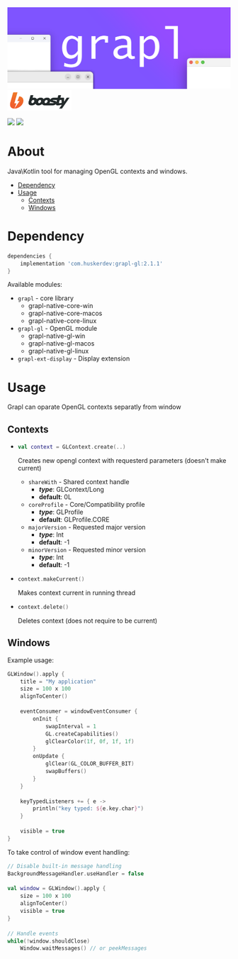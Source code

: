 

<img src="./.github/resources/logo.png" alt="boosty">

<a href="https://boosty.to/husker-dev/donate">
    <img width="145" src="./.github/resources/boosty.svg" alt="boosty">
</a>

<a href="LICENSE"><img src="https://img.shields.io/github/license/husker-dev/offscreen-jgl?style=flat-square"></a>
<a href="https://github.com/husker-dev/offscreen-jgl/releases/latest"><img src="https://img.shields.io/github/v/release/husker-dev/offscreen-jgl?style=flat-square"></a>

# About

Java\Kotlin tool for managing OpenGL contexts and windows.

- [Dependency](#dependency)
- [Usage](#usage)
  - [Contexts](#contexts)
  - [Windows](#windows)

# Dependency
```groovy
dependencies {
    implementation 'com.huskerdev:grapl-gl:2.1.1'
}
```

Available modules:
  - ```grapl``` - core library
    - grapl-native-core-win
    - grapl-native-core-macos
    - grapl-native-core-linux
  - ```grapl-gl``` - OpenGL module
    - grapl-native-gl-win
    - grapl-native-gl-macos
    - grapl-native-gl-linux
  - ```grapl-ext-display``` - Display extension

# Usage

Grapl can oparate OpenGL contexts separatly from window

## Contexts

- ```kotlin
  val context = GLContext.create(..)
  ```
  Creates new opengl context with requesterd parameters (doesn't make current)

  - ```shareWith``` - Shared context handle
      - ***type***: GLContext/Long
      - **default**: 0L
  - ```coreProfile``` - Core/Compatibility profile
      - ***type***: GLProfile
      - **default**: GLProfile.CORE
  - ```majorVersion``` - Requested major version
      - ***type***: Int
      - **default**: -1
  - ```minorVersion``` - Requested minor version
      - ***type***: Int
      - **default**: -1


- ```kotlin
  context.makeCurrent()
  ```
  Makes context current in running thread


- ```kotlin
  context.delete()
  ```
  Deletes context (does not require to be current)

## Windows

Example usage:
```kotlin
GLWindow().apply {
    title = "My application"
    size = 100 x 100
    alignToCenter()

    eventConsumer = windowEventConsumer {
        onInit {
            swapInterval = 1
            GL.createCapabilities()
            glClearColor(1f, 0f, 1f, 1f)
        }
        onUpdate {
            glClear(GL_COLOR_BUFFER_BIT)
            swapBuffers()
        }
    }

    keyTypedListeners += { e ->
        println("key typed: ${e.key.char}")
    }

    visible = true
}
```

To take control of window event handling:
```kotlin
// Disable built-in message handling
BackgroundMessageHandler.useHandler = false

val window = GLWindow().apply {
    size = 100 x 100
    alignToCenter()
    visible = true
}

// Handle events
while(!window.shouldClose)
    Window.waitMessages() // or peekMessages

```
